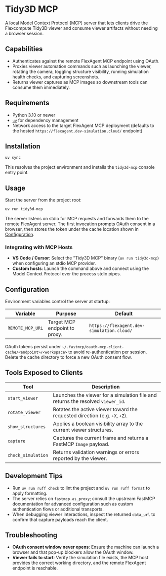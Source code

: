 # Tidy3D MCP

A local Model Context Protocol (MCP) server that lets clients drive the
Flexcompute Tidy3D viewer and consume viewer artifacts without needing a browser session.

## Capabilities

- Authenticates against the remote FlexAgent MCP endpoint using OAuth.
- Proxies viewer automation commands such as launching the viewer, rotating the camera,
  toggling structure visibility, running simulation health checks, and capturing screenshots.
- Returns viewer captures as MCP images so downstream tools can consume them immediately.

## Requirements

- Python 3.10 or newer
- [`uv`](https://github.com/astral-sh/uv) for dependency management
- Network access to the target FlexAgent MCP deployment (defaults to the hosted
  `https://flexagent.dev-simulation.cloud/` endpoint)

## Installation

```bash
uv sync
```

This resolves the project environment and installs the `tidy3d-mcp` console entry point.

## Usage

Start the server from the project root:

```bash
uv run tidy3d-mcp
```

The server listens on stdio for MCP requests and forwards them to the remote FlexAgent server. The
first invocation prompts OAuth consent in a browser, then stores the token under the cache location
shown in [Configuration](#configuration).

### Integrating with MCP Hosts

- **VS Code / Cursor**: Select the "Tidy3D MCP" binary (`uv run tidy3d-mcp`) when
  configuring an stdio MCP provider.
- **Custom hosts**: Launch the command above and connect using the Model Context Protocol over the
  process stdio pipes.

## Configuration

Environment variables control the server at startup:

| Variable | Purpose | Default |
| --- | --- | --- |
| `REMOTE_MCP_URL` | Target MCP endpoint to proxy. | `https://flexagent.dev-simulation.cloud/` |

OAuth tokens persist under `~/.fastmcp/oauth-mcp-client-cache/<endpoint>/<workspace>` to avoid
re-authentication per session. Delete the cache directory to force a new OAuth consent flow.

## Tools Exposed to Clients

| Tool | Description |
| --- | --- |
| `start_viewer` | Launches the viewer for a simulation file and returns the resolved `viewer_id`. |
| `rotate_viewer` | Rotates the active viewer toward the requested direction (e.g. `+X`, `+Z`). |
| `show_structures` | Applies a boolean visibility array to the current viewer structures. |
| `capture` | Captures the current frame and returns a FastMCP `Image` payload. |
| `check_simulation` | Returns validation warnings or errors reported by the viewer. |

## Development Tips

- Run `uv run ruff check` to lint the project and `uv run ruff format` to apply formatting.
- The server relies on `fastmcp.as_proxy`; consult the upstream FastMCP documentation for advanced
  configuration such as custom authentication flows or additional transports.
- When debugging viewer interactions, inspect the returned `data_url` to confirm that capture
  payloads reach the client.

## Troubleshooting

- **OAuth consent window never opens**: Ensure the machine can launch a browser and that pop-up
  blockers allow the OAuth window.
- **Viewer fails to start**: Verify the simulation file exists, the MCP host provides the correct
  working directory, and the remote FlexAgent endpoint is reachable.
